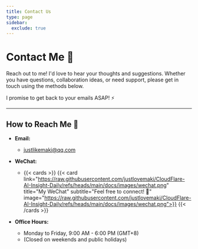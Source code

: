 ```yaml
---
title: Contact Us
type: page
sidebar:
  exclude: true
---
```

# Contact Me 👋

Reach out to me! I'd love to hear your thoughts and suggestions. Whether you have questions, collaboration ideas, or need support, please get in touch using the methods below.

I promise to get back to your emails ASAP! ⚡

---

## How to Reach Me 📧

*   **Email:**
    *   [justlikemaki@qq.com](mailto:justlikemaki@qq.com)

*   **WeChat:**
    *   {{< cards >}}
        {{< card link="https://raw.githubusercontent.com/justlovemaki/CloudFlare-AI-Insight-Daily/refs/heads/main/docs/images/wechat.png" title="My WeChat" subtitle="Feel free to connect! 💬" image="https://raw.githubusercontent.com/justlovemaki/CloudFlare-AI-Insight-Daily/refs/heads/main/docs/images/wechat.png">}}
        {{< /cards >}}

*   **Office Hours:**
    *   Monday to Friday, 9:00 AM - 6:00 PM (GMT+8)
    *   (Closed on weekends and public holidays)